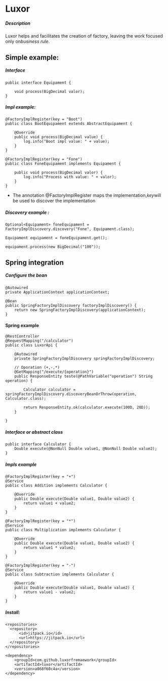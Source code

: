# Luxor

##### Description
Luxor helps and facilitates the creation of factory, leaving the work focused only on*business rule*.


## Simple example:

##### Interface

```
public interface Equipament {

    void process(BigDecimal valor);
}

```

##### Impl example:

```
@FactoryImplRegister(key = "Boot")
public class BootEquipament extends AbstractEquipament {

    @Override
    public void process(BigDecimal value) {
        log.info("Boot impl value: " + value);
    }
}
```
```
@FactoryImplRegister(key = "Fone")
public class FoneEquipament implements Equipament {

    public void process(BigDecimal valor) {
        log.info("Process with value: " + valor);
    }
}
```

* The annotation @FactoryImplRegister maps the implementation,*key*will be used to discover the implementation

##### Discovery example :

```
Optional<Equipament> foneEquipament = FactoryImplDiscovery.discovery("Fone", Equipament.class);
  
Equipament equipament = foneEquipament.get();

equipament.process(new BigDecimal("100"));
```

## Spring integration

##### Configure the bean

```
@Autowired
private ApplicationContext applicationContext;

@Bean
public SpringFactoryImplDiscovery factoryImplDiscovery() {
    return new SpringFactoryImplDiscovery(applicationContext);
}
```

#### Spring example

```
@RestController
@RequestMapping("/calculator")
public class LuxorApi {

    @Autowired
    private SpringFactoryImplDiscovery springFactoryImplDiscovery;

    // Oporation (+,-,*)
    @GetMapping("/execute/{operation}")
    public ResponseEntity teste(@PathVariable("operation") String operation) {

        Calculator calculator = springFactoryImplDiscovery.discoveryBeanOrThrow(operation, Calculator.class);

        return ResponseEntity.ok(calculator.execute(100D, 20D));
    }

}

```

##### Interface or abstract class

```
public interface Calculator {
    Double execute(@NonNull Double value1, @NonNull Double value2);
}
```

##### Impls example

```
@FactoryImplRegister(key = "+")
@Service
public class Addition implements Calculator {

    @Override
    public Double execute(Double value1, Double value2) {
        return value1 + value2;
    }
}
```
```
@FactoryImplRegister(key = "*")
@Service
public class Multiplication implements Calculator {

    @Override
    public Double execute(Double value1, Double value2) {
        return value1 * value2;
    }
}
```
```
@FactoryImplRegister(key = "-")
@Service
public class Subtraction implements Calculator {

    @Override
    public Double execute(Double value1, Double value2) {
        return value1 - value2;
    }
}

```


##### Install:
```
<repositories>
  <repository>
      <id>jitpack.io</id>
      <url>https://jitpack.io</url>
  </repository>
</repositories>
  
<dependency>
    <groupId>com.github.luxorfremaework</groupId>
    <artifactId>luxor</artifactId>
    <version>a868f60c4a</version>
</dependency>
 ```
